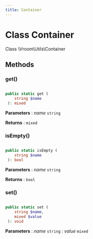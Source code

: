 ```yaml
---
title: Container
---
```


# Class Container

Class \Vroom\Utils\Container









## Methods

### get()

```php

public static get ( 
    string $name
 ): mixed
```






**Parameters**
: _name_ <code>string</code> 

**Returns**
: <code>mixed</code> 


### isEmpty()

```php

public static isEmpty ( 
    string $name
 ): bool
```






**Parameters**
: _name_ <code>string</code> 

**Returns**
: <code>bool</code> 


### set()

```php

public static set ( 
    string $name, 
    mixed $value
 ): void
```






**Parameters**
: _name_ <code>string</code> 
: _value_ <code>mixed</code> 





